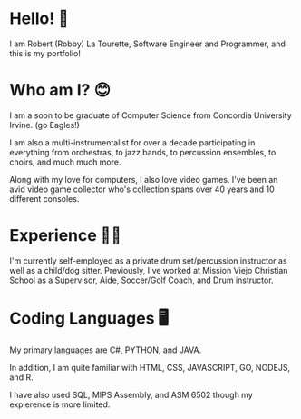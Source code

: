 
# Hello! 👋
I am Robert (Robby) La Tourette, Software Engineer and Programmer, and this is my portfolio!

# Who am I? 😊
I am a soon to be graduate of Computer Science from Concordia University Irvine. (go Eagles!)

I am also a multi-instrumentalist for over a decade participating in everything 
from orchestras, to jazz bands, to percussion ensembles, to choirs, and much much more. 

Along with my love for computers, I also love video games.
I've been an avid video game collector who's collection spans over 40 years and 10 different consoles.

# Experience 👨‍💼
I'm currently self-employed as a private drum set/percussion instructor as well as a child/dog sitter.
Previously, I've worked at Mission Viejo Christian School as a Supervisor, Aide, Soccer/Golf Coach, and Drum instructor.

# Coding Languages 🖥️
My primary languages are C#, PYTHON, and JAVA.

In addition, I am quite familiar with HTML, CSS, JAVASCRIPT, GO, NODEJS, and R.

I have also used SQL, MIPS Assembly, and ASM 6502 though my expierence is more limited.

